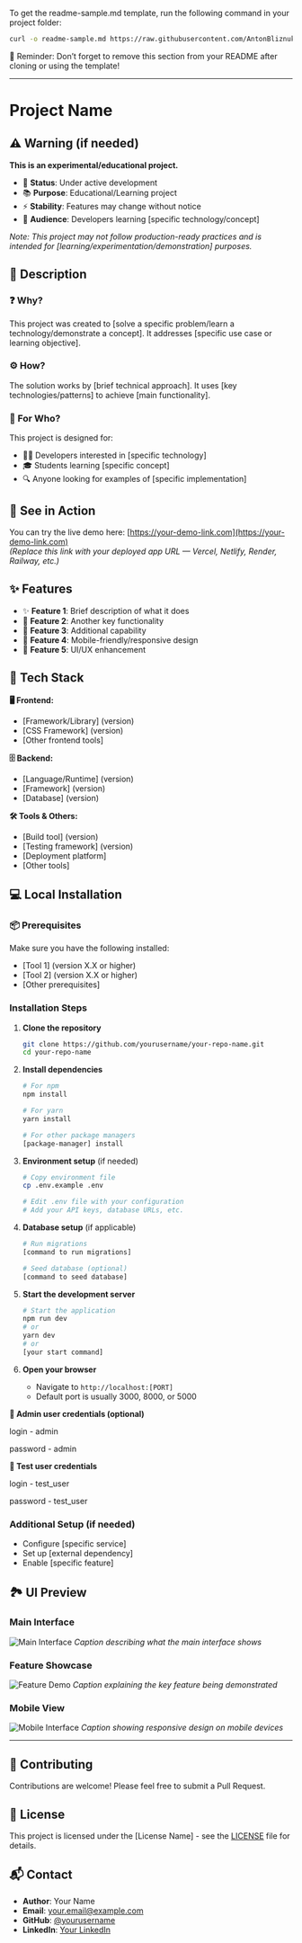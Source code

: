 To get the readme-sample.md template, run the following command in your project folder:
```bash
curl -o readme-sample.md https://raw.githubusercontent.com/AntonBliznuk/readme-sample/main/README.md
```
🧹 Reminder: Don’t forget to remove this section from your README after cloning or using the template!

---
# <emoji related to the project> Project Name

<!-- Replace with your actual project name -->

## ⚠️ Warning (if needed)

<!-- Use this section if needed - remove if not applicable -->
**This is an experimental/educational project.**

- 🚧 **Status**: Under active development  
- 📚 **Purpose**: Educational/Learning project  
- ⚡ **Stability**: Features may change without notice  
- 🎯 **Audience**: Developers learning [specific technology/concept]

*Note: This project may not follow production-ready practices and is intended for [learning/experimentation/demonstration] purposes.*

## 📝 Description

### ❓ Why?
<!-- Explain the problem this project solves or the learning goal -->
This project was created to [solve a specific problem/learn a technology/demonstrate a concept]. It addresses [specific use case or learning objective].

### ⚙️ How?
<!-- Brief explanation of the approach or methodology -->
The solution works by [brief technical approach]. It uses [key technologies/patterns] to achieve [main functionality].

### 👥 For Who?
<!-- Target audience -->
This project is designed for:
- 👨‍💻 Developers interested in [specific technology]
- 🎓 Students learning [specific concept]
- 🔍 Anyone looking for examples of [specific implementation]

## 🔗 See in Action

You can try the live demo here: [https://your-demo-link.com](https://your-demo-link.com)  
*(Replace this link with your deployed app URL — Vercel, Netlify, Render, Railway, etc.)*

## ✨ Features

<!-- List key features with emojis for visual appeal -->
- ✨ **Feature 1**: Brief description of what it does  
- 🚀 **Feature 2**: Another key functionality  
- 🔧 **Feature 3**: Additional capability  
- 📱 **Feature 4**: Mobile-friendly/responsive design  
- 🎨 **Feature 5**: UI/UX enhancement  

## 🧰 Tech Stack

<!-- Organize by categories if you have many technologies -->

**🖥️ Frontend:**
- [Framework/Library] (version)
- [CSS Framework] (version)
- [Other frontend tools]

**🗄️ Backend:**
- [Language/Runtime] (version)
- [Framework] (version)
- [Database] (version)

**🛠️ Tools & Others:**
- [Build tool] (version)
- [Testing framework] (version)
- [Deployment platform]
- [Other tools]

## 💻 Local Installation

### 📦 Prerequisites
<!-- List what needs to be installed first -->
Make sure you have the following installed:
- [Tool 1] (version X.X or higher)
- [Tool 2] (version X.X or higher)
- [Other prerequisites]

### Installation Steps

1. **Clone the repository**
   ```bash
   git clone https://github.com/yourusername/your-repo-name.git
   cd your-repo-name
   ```

2. **Install dependencies**
   ```bash
   # For npm
   npm install
   
   # For yarn
   yarn install
   
   # For other package managers
   [package-manager] install
   ```

3. **Environment setup** (if needed)
   ```bash
   # Copy environment file
   cp .env.example .env
   
   # Edit .env file with your configuration
   # Add your API keys, database URLs, etc.
   ```

4. **Database setup** (if applicable)
   ```bash
   # Run migrations
   [command to run migrations]
   
   # Seed database (optional)
   [command to seed database]
   ```

5. **Start the development server**
   ```bash
   # Start the application
   npm run dev
   # or
   yarn dev
   # or
   [your start command]
   ```

6. **Open your browser**
   - Navigate to `http://localhost:[PORT]`
   - Default port is usually 3000, 8000, or 5000

**👑 Admin user credentials (optional)**

login - admin

password - admin

**🧪 Test user credentials**

login - test_user

password - test_user

### Additional Setup (if needed)
<!-- Any extra configuration steps -->
- Configure [specific service]
- Set up [external dependency]
- Enable [specific feature]

## 🏞️ UI Preview

<!-- Include this section only if your project has a user interface -->

### Main Interface
![Main Interface](screenshots/main-interface.png)
*Caption describing what the main interface shows*

### Feature Showcase
![Feature Demo](screenshots/feature-demo.png)
*Caption explaining the key feature being demonstrated*

### Mobile View
![Mobile Interface](screenshots/mobile-view.png)
*Caption showing responsive design on mobile devices*

<!-- 
Screenshot Tips:
- Store images in a 'screenshots' or 'images' folder
- Use descriptive filenames
- Keep file sizes reasonable (< 1MB each)
- Consider using GIFs for interactive features
- Add alt text for accessibility
-->

---

## 🤝 Contributing

<!-- Optional: Add if you want contributions -->
Contributions are welcome! Please feel free to submit a Pull Request.

## 📄 License

<!-- Add your license information -->
This project is licensed under the [License Name] - see the [LICENSE](LICENSE) file for details.

## 📬 Contact

<!-- Your contact information -->
- **Author**: Your Name
- **Email**: your.email@example.com
- **GitHub**: [@yourusername](https://github.com/yourusername)
- **LinkedIn**: [Your LinkedIn](https://linkedin.com/in/yourprofile)
